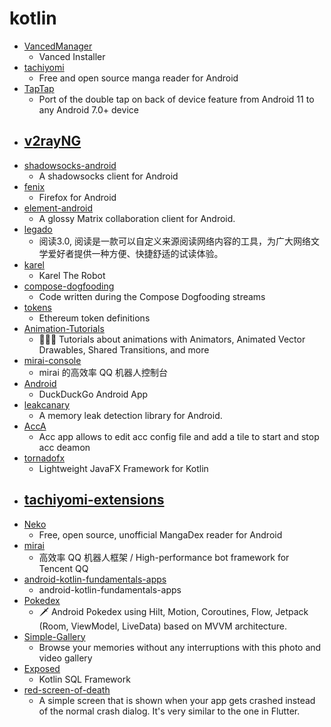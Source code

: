 # kotlin
- [VancedManager](https://github.com/YTVanced/VancedManager)
  - Vanced Installer
- [tachiyomi](https://github.com/inorichi/tachiyomi)
  - Free and open source manga reader for Android
- [TapTap](https://github.com/KieronQuinn/TapTap)
  - Port of the double tap on back of device feature from Android 11 to any Android 7.0+ device
- [v2rayNG](https://github.com/2dust/v2rayNG)
  - 
- [shadowsocks-android](https://github.com/shadowsocks/shadowsocks-android)
  - A shadowsocks client for Android
- [fenix](https://github.com/mozilla-mobile/fenix)
  - Firefox for Android
- [element-android](https://github.com/vector-im/element-android)
  - A glossy Matrix collaboration client for Android.
- [legado](https://github.com/gedoor/legado)
  - 阅读3.0, 阅读是一款可以自定义来源阅读网络内容的工具，为广大网络文学爱好者提供一种方便、快捷舒适的试读体验。
- [karel](https://github.com/fredoverflow/karel)
  - Karel The Robot
- [compose-dogfooding](https://github.com/lelandrichardson/compose-dogfooding)
  - Code written during the Compose Dogfooding streams
- [tokens](https://github.com/ethereum-lists/tokens)
  - Ethereum token definitions
- [Animation-Tutorials](https://github.com/SmartToolFactory/Animation-Tutorials)
  - 🍭🚀💗 Tutorials about animations with Animators, Animated Vector Drawables, Shared Transitions, and more
- [mirai-console](https://github.com/mamoe/mirai-console)
  - mirai 的高效率 QQ 机器人控制台
- [Android](https://github.com/duckduckgo/Android)
  - DuckDuckGo Android App
- [leakcanary](https://github.com/square/leakcanary)
  - A memory leak detection library for Android.
- [AccA](https://github.com/MatteCarra/AccA)
  - Acc app allows to edit acc config file and add a tile to start and stop acc deamon
- [tornadofx](https://github.com/edvin/tornadofx)
  - Lightweight JavaFX Framework for Kotlin
- [tachiyomi-extensions](https://github.com/inorichi/tachiyomi-extensions)
  - 
- [Neko](https://github.com/CarlosEsco/Neko)
  - Free, open source, unofficial MangaDex reader for Android
- [mirai](https://github.com/mamoe/mirai)
  - 高效率 QQ 机器人框架 / High-performance bot framework for Tencent QQ
- [android-kotlin-fundamentals-apps](https://github.com/google-developer-training/android-kotlin-fundamentals-apps)
  - android-kotlin-fundamentals-apps
- [Pokedex](https://github.com/skydoves/Pokedex)
  - 🗡️ Android Pokedex using Hilt, Motion, Coroutines, Flow, Jetpack (Room, ViewModel, LiveData) based on MVVM architecture.
- [Simple-Gallery](https://github.com/SimpleMobileTools/Simple-Gallery)
  - Browse your memories without any interruptions with this photo and video gallery
- [Exposed](https://github.com/JetBrains/Exposed)
  - Kotlin SQL Framework
- [red-screen-of-death](https://github.com/mlegy/red-screen-of-death)
  - A simple screen that is shown when your app gets crashed instead of the normal crash dialog. It's very similar to the one in Flutter.
